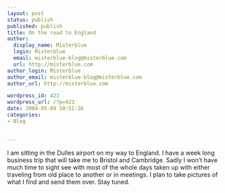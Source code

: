 ```yaml
---
layout: post
status: publish
published: publish
title: On the road to England
author:
  display_name: Misterblue
  login: Misterblue
  email: misterblue-blog@misterblue.com
  url: http://misterblue.com
author_login: Misterblue
author_email: misterblue-blog@misterblue.com
author_url: http://misterblue.com

wordpress_id: 423
wordpress_url: /?p=423
date: 2004-05-09 10:51:26
categories:
- Blog


---
```

<p>
I am sitting in the Dulles airport on my way to England.  I have a week long business trip that will take me to Bristol and Cambridge.  Sadly I won’t have much time to sight see with most of the whole days taken up with either traveling from old place to another or in meetings.  I plan to take pictures of what I find and send them over.  Stay tuned.
</p>

